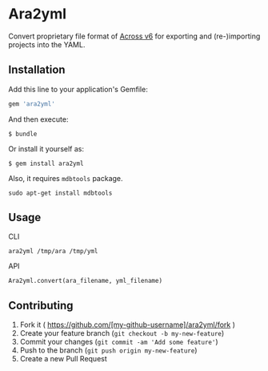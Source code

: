 # Ara2yml

Convert proprietary file format of [Across v6](http://www.my-across.net/en/download-center.aspx) for exporting and (re-)importing projects into the YAML.

## Installation

Add this line to your application's Gemfile:

```ruby
gem 'ara2yml'
```

And then execute:

    $ bundle

Or install it yourself as:

    $ gem install ara2yml

Also, it requires `mdbtools` package.

    sudo apt-get install mdbtools

## Usage

CLI

    ara2yml /tmp/ara /tmp/yml

API

    Ara2yml.convert(ara_filename, yml_filename)

## Contributing

1. Fork it ( https://github.com/[my-github-username]/ara2yml/fork )
2. Create your feature branch (`git checkout -b my-new-feature`)
3. Commit your changes (`git commit -am 'Add some feature'`)
4. Push to the branch (`git push origin my-new-feature`)
5. Create a new Pull Request
